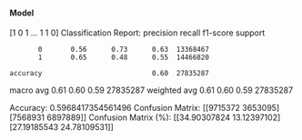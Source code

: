 #### Model
[1 0 1 ... 1 1 0]
Classification Report:
              precision    recall  f1-score   support

           0       0.56      0.73      0.63  13368467
           1       0.65      0.48      0.55  14466820

    accuracy                           0.60  27835287
   macro avg       0.61      0.60      0.59  27835287
weighted avg       0.61      0.60      0.59  27835287

Accuracy: 0.5968417354561496
Confusion Matrix:
[[9715372 3653095]
 [7568931 6897889]]
Confusion Matrix (%):
[[34.90307824 13.12397102]
 [27.19185543 24.78109531]]
